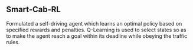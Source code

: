 ## Smart-Cab-RL

Formulated a self-driving agent which learns an optimal policy based on specified rewards and penalties.
Q-Learning is used to select states so as to make the agent reach a goal within its deadline while obeying the traffic rules.
